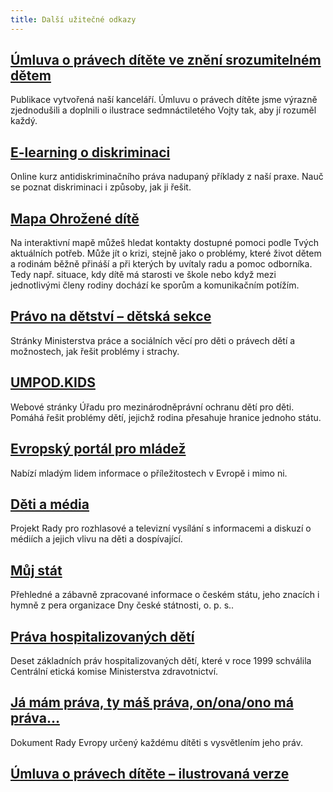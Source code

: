 ```yaml
---
title: Další užitečné odkazy
---
```

## [Úmluva o právech dítěte ve znění srozumitelném dětem](/media/umluva_o_pravech_ditete_web_pdf.pdf)

Publikace vytvořená naší kanceláří. Úmluvu o právech dítěte jsme výrazně zjednodušili a doplnili o ilustrace sedmnáctiletého Vojty tak, aby jí rozuměl každý. 

## [E-learning o diskriminaci](diskriminace.netventic.net)

Online kurz antidiskriminačního práva nadupaný příklady z naší praxe. Nauč se poznat diskriminaci i způsoby, jak ji řešit. 

## [Mapa Ohrožené dítě](ohrozenedite.cz)

Na interaktivní mapě můžeš hledat kontakty dostupné pomoci podle Tvých aktuálních potřeb. Může jít o krizi, stejně jako o problémy, které život dětem a rodinám běžně přináší a při kterých by uvítaly radu a pomoc odborníka. Tedy např. situace, kdy dítě má starosti ve škole nebo když mezi jednotlivými členy rodiny dochází ke sporům a komunikačním potížím.

## [Právo na dětství – dětská sekce](pravonadetstvi.cz/deti/)

Stránky Ministerstva práce a sociálních věcí pro děti o právech dětí a možnostech, jak řešit problémy i strachy.

## [UMPOD.KIDS](https://kids.umpod.cz/)

Webové stránky Úřadu pro mezinárodněprávní ochranu dětí pro děti. Pomáhá řešit problémy dětí, jejichž rodina přesahuje hranice jednoho státu.

## [Evropský portál pro mládež](www.europa.eu/youth/home_cs)

Nabízí mladým lidem informace o příležitostech v Evropě i mimo ni.

## [Děti a média](www.deti-a-media.cz)

Projekt Rady pro rozhlasové a televizní vysílání s informacemi a diskuzí o médiích a jejich vlivu na děti a dospívající.

## [Můj stát](http://www.mujstat.cz/muj_stat.aspx)

Přehledné a zábavně zpracované informace o českém státu, jeho znacích i hymně z pera organizace Dny české státnosti, o. p. s..

## [Práva hospitalizovaných dětí](www.mpsv.cz/web/cz/prava-hospitalizovanych-deti)

Deset základních práv hospitalizovaných dětí, které v roce 1999 schválila Centrální etická komise Ministerstva zdravotnictví.

## [Já mám práva, ty máš práva, on/ona/ono má práva…](https://www.coe.int/t/dg3/children/News/20th%20Anniversary%20UN%20CRC_files/BrochureCR_Cz.pdf)

Dokument Rady Evropy určený každému dítěti s vysvětlením jeho práv.

## [Úmluva o právech dítěte – ilustrovaná verze](http://www.pravonadetstvi.cz/tvoje-prava/umluva-o-pravech-ditete-1/prava-deti/ilustrovana-umluva-o-pravech-ditete/)
